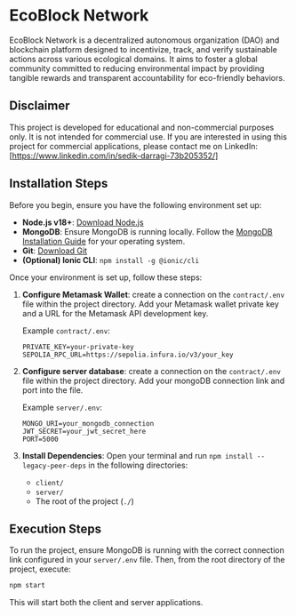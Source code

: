 # EcoBlock Network

EcoBlock Network is a decentralized autonomous organization (DAO) and blockchain platform designed to incentivize, track, and verify sustainable actions across various ecological domains. It aims to foster a global community committed to reducing environmental impact by providing tangible rewards and transparent accountability for eco-friendly behaviors.

## Disclaimer

This project is developed for educational and non-commercial purposes only. It is not intended for commercial use. If you are interested in using this project for commercial applications, please contact me on LinkedIn: [https://www.linkedin.com/in/sedik-darragi-73b205352/]

## Installation Steps

Before you begin, ensure you have the following environment set up:

*   **Node.js v18+**: [Download Node.js](https://nodejs.org/en/download/)
*   **MongoDB**: Ensure MongoDB is running locally. Follow the [MongoDB Installation Guide](https://docs.mongodb.com/manual/installation/) for your operating system.
*   **Git**: [Download Git](https://git-scm.com/downloads)
*   **(Optional) Ionic CLI**: `npm install -g @ionic/cli`

Once your environment is set up, follow these steps:

1.  **Configure Metamask Wallet**: create a connection on the `contract/.env` file within the project directory. Add your Metamask wallet private key and a URL for the Metamask API development key.

    Example `contract/.env`:
    ```
    PRIVATE_KEY=your-private-key
    SEPOLIA_RPC_URL=https://sepolia.infura.io/v3/your_key
    ```

2.  **Configure server database**: create a connection on the `contract/.env` file within the project directory. Add your mongoDB connection link and port into the file.

    Example `server/.env`:
    ```
    MONGO_URI=your_mongodb_connection
    JWT_SECRET=your_jwt_secret_here
    PORT=5000
    ```

3.  **Install Dependencies**: Open your terminal and run `npm install --legacy-peer-deps` in the following directories:
    *   `client/`
    *   `server/`
    *   The root of the project (`./`)

## Execution Steps

To run the project, ensure MongoDB is running with the correct connection link configured in your `server/.env` file. Then, from the root directory of the project, execute:

```bash
npm start
```

This will start both the client and server applications.
